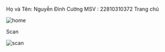 Họ và Tên: Nguyễn Đình Cường
MSV : 22810310372
Trang chủ 

![home](https://github.com/user-attachments/assets/828ec79f-c852-4958-ac6f-c7412c25087e)

Scan

![scan](https://github.com/user-attachments/assets/c669dd25-e9c6-4dc3-b3ba-938945ef5f78)
